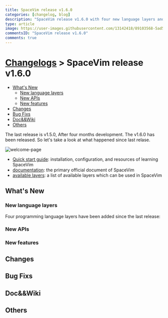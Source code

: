 ```yaml
---
title: SpaceVim release v1.6.0
categories: [changelog, blog]
description: "SpaceVim release v1.6.0 with four new language layers and floating window support."
type: article
image: https://user-images.githubusercontent.com/13142418/89103568-5ad59480-d445-11ea-9745-bd53e668b956.png
commentsID: "SpaceVim release v1.6.0"
comments: true
---
```


# [Changelogs](../development#changelog) > SpaceVim release v1.6.0

<!-- vim-markdown-toc GFM -->

- [What's New](#whats-new)
  - [New language layers](#new-language-layers)
  - [New APIs](#new-apis)
  - [New features](#new-features)
- [Changes](#changes)
- [Bug Fixs](#bug-fixs)
- [Doc&&Wiki](#docwiki)
- [Others](#others)

<!-- vim-markdown-toc -->


The last release is v1.5.0, After four months development.
The v1.6.0 has been released. So let's take a look at what happened since last relase.

![welcome-page](https://user-images.githubusercontent.com/13142418/89103568-5ad59480-d445-11ea-9745-bd53e668b956.png)

- [Quick start guide](../quick-start-guide/): installation, configuration, and resources of learning SpaceVim
- [documentation](../documentation/): the primary official document of SpaceVim
- [available layers](../layers/): a list of available layers which can be used in SpaceVim

## What's New

### New language layers

Four programming language layers have been added since the last release:


### New APIs


### New features


## Changes


## Bug Fixs


## Doc&&Wiki


## Others



